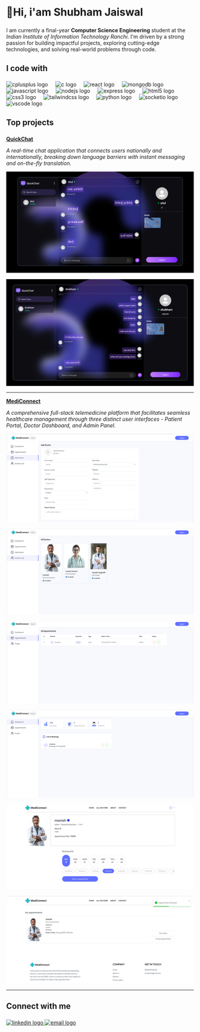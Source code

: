 <h1 align="left">👋Hi, i'am Shubham Jaiswal</h1>

###

<p align="left">
  I am currently a final-year <strong>Computer Science Engineering</strong> student at the 
  <em>Indian Institute of Information Technology Ranchi</em>. I'm driven by a strong passion for 
  building impactful projects, exploring cutting-edge technologies, and solving real-world problems 
  through code.
</p>

###

<h2 align="left">I code with</h2>

###

<div align="left">
  <img src="https://cdn.jsdelivr.net/gh/devicons/devicon/icons/cplusplus/cplusplus-original.svg" height="40" alt="cplusplus logo"  />
  <img width="12" />
  <img src="https://cdn.jsdelivr.net/gh/devicons/devicon/icons/c/c-original.svg" height="40" alt="c logo"  />
  <img width="12" />
  <img src="https://cdn.jsdelivr.net/gh/devicons/devicon/icons/react/react-original.svg" height="40" alt="react logo"  />
  <img width="12" />
  <img src="https://cdn.jsdelivr.net/gh/devicons/devicon/icons/mongodb/mongodb-original-wordmark.svg" height="40" alt="mongodb logo"  />
  <img width="12" />
  <img src="https://cdn.jsdelivr.net/gh/devicons/devicon/icons/javascript/javascript-original.svg" height="40" alt="javascript logo"  />
  <img width="12" />
  <img src="https://cdn.jsdelivr.net/gh/devicons/devicon/icons/nodejs/nodejs-original-wordmark.svg" height="40" alt="nodejs logo"  />
  <img width="12" />
  <img src="https://cdn.jsdelivr.net/gh/devicons/devicon/icons/express/express-original-wordmark.svg" height="40" alt="express logo"  />
  <img width="12" />
  <img src="https://cdn.jsdelivr.net/gh/devicons/devicon/icons/html5/html5-original.svg" height="40" alt="html5 logo"  />
  <img width="12" />
  <img src="https://cdn.jsdelivr.net/gh/devicons/devicon/icons/css3/css3-original.svg" height="40" alt="css3 logo"  />
  <img width="12" />
  <img src="https://cdn.jsdelivr.net/gh/devicons/devicon/icons/tailwindcss/tailwindcss-original-wordmark.svg" height="40" alt="tailwindcss logo"  />
  <img width="12" />
  <img src="https://cdn.jsdelivr.net/gh/devicons/devicon/icons/python/python-original.svg" height="40" alt="python logo"  />
  <img width="12" />
  <img src="https://cdn.jsdelivr.net/gh/devicons/devicon/icons/socketio/socketio-original.svg" height="40" alt="socketio logo"  />
  <img width="12" />
  <img src="https://cdn.jsdelivr.net/gh/devicons/devicon/icons/vscode/vscode-original.svg" height="40" alt="vscode logo"  />
</div>

###
<h2 align="left">Top projects</h2>

###

<div align="left">



**[QuickChat](https://github.com/shubhamjaiswal760/QuickChat)** 



_A real-time chat application that connects users nationally and internationally, breaking down language barriers with instant messaging and on-the-fly translation._




![App Screenshot](https://github.com/shubhamjaiswal760/EasyChat/blob/081d5bcdb42482ae03b835e91ca0ebab02ca9534/ss1.png?raw=true)






![App Screenshot](https://github.com/shubhamjaiswal760/EasyChat/blob/main/ss2.png?raw=true)


---

**[MediConnect](https://github.com/shubhamjaiswal760/MediConnect)**  




_A comprehensive full-stack telemedicine platform that facilitates seamless healthcare management through three distinct user interfaces - Patient Portal, Doctor Dashboard, and Admin Panel._  




![App Screenshot](https://github.com/shubhamjaiswal760/music/blob/main/admin1.png?raw=true)




![App Screenshot](https://github.com/shubhamjaiswal760/music/blob/main/admin2.png?raw=true)




![App Screenshot](https://github.com/shubhamjaiswal760/music/blob/main/doc1.png?raw=true)




![App Screenshot](https://github.com/shubhamjaiswal760/music/blob/main/doc2.png?raw=true)




![App Screenshot](https://github.com/shubhamjaiswal760/music/blob/main/patient1.png?raw=true)




![App Screenshot](https://github.com/shubhamjaiswal760/music/blob/main/patient2.png?raw=true)

---

</div>


<h2 align="left">Connect with me</h2>

###

<div align="left">
  <a href="https://www.linkedin.com/in/shubham-jaiswal-072051234" target="_blank">
    <img src="https://raw.githubusercontent.com/maurodesouza/profile-readme-generator/master/src/assets/icons/social/linkedin/default.svg" width="52" height="40" alt="linkedin logo"  />
  </a>  
  
  <a href="mailto:your.shubhamjais700@gmail.com" target="_blank">
    <img src="https://raw.githubusercontent.com/maurodesouza/profile-readme-generator/master/src/assets/icons/social/gmail/default.svg" width="52" height="40" alt="email logo" />
  </a>
</div>
